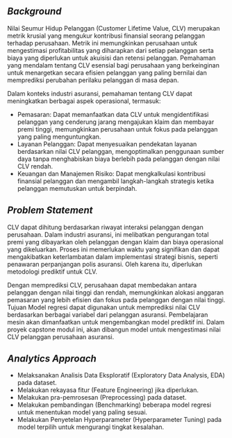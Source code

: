 ## *Background*

Nilai Seumur Hidup Pelanggan (Customer Lifetime Value, CLV) merupakan metrik krusial yang mengukur kontribusi finansial seorang pelanggan terhadap perusahaan. Metrik ini memungkinkan perusahaan untuk mengestimasi profitabilitas yang diharapkan dari setiap pelanggan serta biaya yang diperlukan untuk akuisisi dan retensi pelanggan. Pemahaman yang mendalam tentang CLV esensial bagi perusahaan yang berkeinginan untuk menargetkan secara efisien pelanggan yang paling bernilai dan memprediksi perubahan perilaku pelanggan di masa depan.

Dalam konteks industri asuransi, pemahaman tentang CLV dapat meningkatkan berbagai aspek operasional, termasuk:

* Pemasaran: Dapat memanfaatkan data CLV untuk mengidentifikasi pelanggan yang cenderung jarang mengajukan klaim dan membayar premi tinggi, memungkinkan perusahaan untuk fokus pada pelanggan yang paling menguntungkan.
* Layanan Pelanggan: Dapat menyesuaikan pendekatan layanan berdasarkan nilai CLV pelanggan, mengoptimalkan penggunaan sumber daya tanpa menghabiskan biaya berlebih pada pelanggan dengan nilai CLV rendah.
* Keuangan dan Manajemen Risiko: Dapat mengkalkulasi kontribusi finansial pelanggan dan mengambil langkah-langkah strategis ketika pelanggan memutuskan untuk berpindah.

## *Problem Statement* 

CLV dapat dihitung berdasarkan riwayat interaksi pelanggan dengan perusahaan. Dalam industri asuransi, ini melibatkan pengurangan total premi yang dibayarkan oleh pelanggan dengan klaim dan biaya operasional yang dikeluarkan. Proses ini memerlukan waktu yang signifikan dan dapat mengakibatkan keterlambatan dalam implementasi strategi bisnis, seperti penawaran perpanjangan polis asuransi. Oleh karena itu, diperlukan metodologi prediktif untuk CLV.

Dengan memprediksi CLV, perusahaan dapat membedakan antara pelanggan dengan nilai tinggi dan rendah, memungkinkan alokasi anggaran pemasaran yang lebih efisien dan fokus pada pelanggan dengan nilai tinggi.
Tujuan Model regresi dapat digunakan untuk memprediksi nilai CLV berdasarkan berbagai variabel dari pelanggan asuransi. Pembelajaran mesin akan dimanfaatkan untuk mengembangkan model prediktif ini. Dalam proyek capstone modul ini, akan dibangun model untuk mengestimasi nilai CLV pelanggan perusahaan asuransi.

## *Analytics Approach*

* Melaksanakan Analisis Data Eksploratif (Exploratory Data Analysis, EDA) pada dataset.
* Melakukan rekayasa fitur (Feature Engineering) jika diperlukan.
* Melakukan pra-pemrosesan (Preprocessing) pada dataset.
* Melakukan pembandingan (Benchmarking) beberapa model regresi untuk menentukan model yang paling sesuai.
* Melakukan Penyetelan Hyperparameter (Hyperparameter Tuning) pada model terpilih untuk mengurangi tingkat kesalahan.
